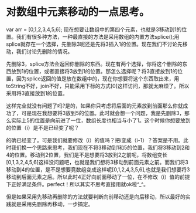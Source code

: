 # 对数组中元素移动的一点思考。 

var arr = [0,1,2,3,4,5,6];
现在想要让数组中的第四个元素，也就是3移动到1的位置。我们有很多种方法，一种最直接的方法是采用数组的内置方法splice();用splice就存在一个选择，先删除3呢还是先将3插入1的位置。现在我们不讨论先移动，我们讨论先删除的情况。

先删除3，splice方法会返回你删除的东西。现在有两个选择，你将这个删除的东西放到1的位置，或者直接将3放到1的位置。那怎么选择呢？将3直接放到1的位置，因为splice返回的值是放在数组中的，现在你想要将这个东西取出来，用toString不好，join不好，只能采用下标的方式[0]这样访问，那就太麻烦了。所以采用将3直接放到1的位置。

这样完全就没有问题了吗?是的，如果你只考虑将后面的元素放到前面那么你就成功了，可是现在我想要将3放到5的位置。此时就会想一个问题，我是先删除3，那么实际上5的位置是向前进了一位，数组长度也相当与小了1。这个时候你想要放到的位置（i）是不是已经变了呢？

的确已经变了。可是我们就要修改（i）的值吗？把i变成（i-1）？答案是不用。此时我们换一个思路来思考，我们现在不将3移动到1和5的位置，我们将3移动到2和4的位置。移动到2位置，我们是不是想要将3放到2之前呢，将数组变长[0,1,3,2,4,5,6]这样没问题吧，也就是我们想将3移动到前面元素之前。而我们将3移动到4的位置，是不是想要竟数组变成这样呢[0,1,2,4,3,5,6],也就是我们想要将3移动到后面元素之后。所以此时4正好向前面移动了一位，在不修改（i）值的前提下正好满足条件。perfect！所以其实不思考直接用就ok啦^_^。

但是如果采用先移动再删除的方法就要判断向前移动还是向后移动，所以最好的实践就是采用先删除再移动，一步搞定。

